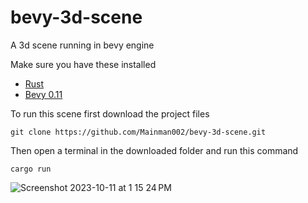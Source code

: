 # bevy-3d-scene
A 3d scene running in bevy engine

Make sure you have these installed
* [Rust](https://www.rust-lang.org/learn/get-started)
* [Bevy 0.11](https://bevyengine.org/learn/book/getting-started/)

To run this scene first download the project files
```
git clone https://github.com/Mainman002/bevy-3d-scene.git
```
Then open a terminal in the downloaded folder and run this command
```
cargo run
```

![Screenshot 2023-10-11 at 1 15 24 PM](https://github.com/Mainman002/bevy-3d-scene/assets/11281480/a8a559c0-7684-41dc-8d02-be98b64026dd)

